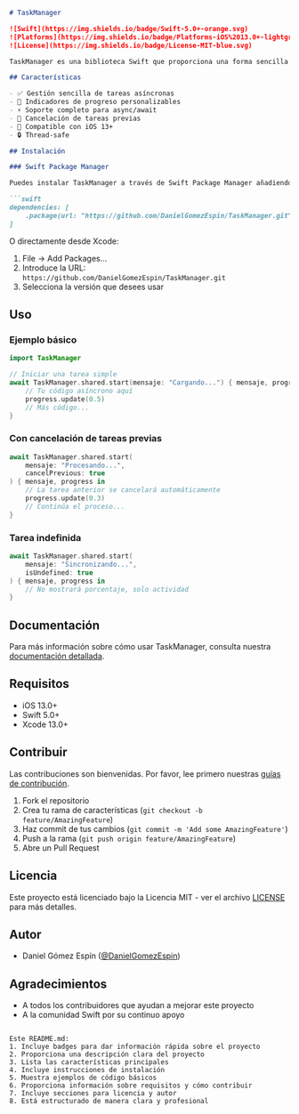  ```markdown
 # TaskManager

 ![Swift](https://img.shields.io/badge/Swift-5.0+-orange.svg)
 ![Platforms](https://img.shields.io/badge/Platforms-iOS%2013.0+-lightgrey.svg)
 ![License](https://img.shields.io/badge/License-MIT-blue.svg)

 TaskManager es una biblioteca Swift que proporciona una forma sencilla y eficiente de manejar tareas asíncronas con indicadores de progreso.

 ## Características

 - ✅ Gestión sencilla de tareas asíncronas
 - 🔄 Indicadores de progreso personalizables
 - ⚡️ Soporte completo para async/await
 - 🎯 Cancelación de tareas previas
 - 📱 Compatible con iOS 13+
 - 🔒 Thread-safe

 ## Instalación

 ### Swift Package Manager

 Puedes instalar TaskManager a través de Swift Package Manager añadiendo la siguiente dependencia a tu `Package.swift`:

 ```swift
 dependencies: [
     .package(url: "https://github.com/DanielGomezEspin/TaskManager.git", from: "1.0.0")
 ]
 ```

 O directamente desde Xcode:
 1. File → Add Packages...
 2. Introduce la URL: `https://github.com/DanielGomezEspin/TaskManager.git`
 3. Selecciona la versión que desees usar

 ## Uso

 ### Ejemplo básico

 ```swift
 import TaskManager

 // Iniciar una tarea simple
 await TaskManager.shared.start(mensaje: "Cargando...") { mensaje, progress in
     // Tu código asíncrono aquí
     progress.update(0.5)
     // Más código...
 }
 ```

 ### Con cancelación de tareas previas

 ```swift
 await TaskManager.shared.start(
     mensaje: "Procesando...",
     cancelPrevious: true
 ) { mensaje, progress in
     // La tarea anterior se cancelará automáticamente
     progress.update(0.3)
     // Continúa el proceso...
 }
 ```

 ### Tarea indefinida

 ```swift
 await TaskManager.shared.start(
     mensaje: "Sincronizando...",
     isUndefined: true
 ) { mensaje, progress in
     // No mostrará porcentaje, solo actividad
 }
 ```

 ## Documentación

 Para más información sobre cómo usar TaskManager, consulta nuestra [documentación detallada](docs/README.md).

 ## Requisitos

 - iOS 13.0+
 - Swift 5.0+
 - Xcode 13.0+

 ## Contribuir

 Las contribuciones son bienvenidas. Por favor, lee primero nuestras [guías de contribución](CONTRIBUTING.md).

 1. Fork el repositorio
 2. Crea tu rama de características (`git checkout -b feature/AmazingFeature`)
 3. Haz commit de tus cambios (`git commit -m 'Add some AmazingFeature'`)
 4. Push a la rama (`git push origin feature/AmazingFeature`)
 5. Abre un Pull Request

 ## Licencia

 Este proyecto está licenciado bajo la Licencia MIT - ver el archivo [LICENSE](LICENSE) para más detalles.

 ## Autor

 - Daniel Gómez Espín ([@DanielGomezEspin](https://github.com/DanielGomezEspin))

 ## Agradecimientos

 - A todos los contribuidores que ayudan a mejorar este proyecto
 - A la comunidad Swift por su continuo apoyo
 ```

 Este README.md:
 1. Incluye badges para dar información rápida sobre el proyecto
 2. Proporciona una descripción clara del proyecto
 3. Lista las características principales
 4. Incluye instrucciones de instalación
 5. Muestra ejemplos de código básicos
 6. Proporciona información sobre requisitos y cómo contribuir
 7. Incluye secciones para licencia y autor
 8. Está estructurado de manera clara y profesional

